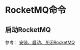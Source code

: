 # RocketMQ命令



## 启动RocketMQ

参考： [安装、启动、关闭RocketMQ](https://xuxiangyang.blog.csdn.net/article/details/102257585?utm_medium=distribute.pc_relevant_t0.none-task-blog-BlogCommendFromMachineLearnPai2-1.pc_relevant_is_cache&depth_1-utm_source=distribute.pc_relevant_t0.none-task-blog-BlogCommendFromMachineLearnPai2-1.pc_relevant_is_cache)

